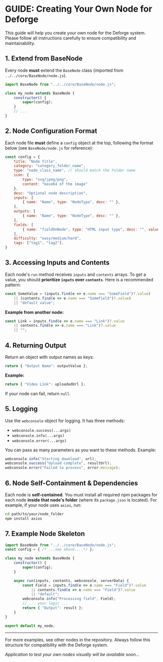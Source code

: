 # GUIDE: Creating Your Own Node for Deforge

This guide will help you create your own node for the Deforge system. Please follow all instructions carefully to ensure compatibility and maintainability.

## 1. Extend from BaseNode

Every node **must** extend the `BaseNode` class (imported from `../../core/BaseNode/node.js`).

```js
import BaseNode from "../../core/BaseNode/node.js";

class my_node extends BaseNode {
    constructor() {
        super(config);
    }
    // ...
}
```

## 2. Node Configuration Format

Each node file **must** define a `config` object at the top, following the format below (see `BaseNode/node.js` for reference):

```js
const config = {
    title: "Node Title",
    category: "category_folder_name",
    type: "node_class_name", // should match the folder name
    icon: {
        type: "svg/jpeg/png",
        content: "base64 of the image"
    },
    desc: "Optional node description",
    inputs: [
        { name: "Name", type: "NodeType", desc: "" },
    ],
    outputs: [
        { name: "Name", type: "NodeType", desc: "" },
    ],
    fields: [
        { name: "fieldOnNode", type: "HTML input type", desc: "", value: "placeholder value" },
    ],
    difficulty: "easy/medium/hard",
    tags: ["tag1", "tag2"],
}
```

## 3. Accessing Inputs and Contents

Each node's `run` method receives `inputs` and `contents` arrays. To get a value, you should **prioritize `inputs` over `contents`**. Here is a recommended pattern:

```js
const SomeValue = (inputs.find(e => e.name === "SomeField")?.value)
    || (contents.find(e => e.name === "SomeField")?.value)
    || "default value";
```

**Example from another node:**
```js
const Link = inputs.find(e => e.name === "Link")?.value
    || contents.find(e => e.name === "Link")?.value
    || "";
```

## 4. Returning Output

Return an object with output names as keys:

```js
return { "Output Name": outputValue };
```

**Example:**
```js
return { "Video Link": uploadedUrl };
```

If your node can fail, return `null`.

## 5. Logging

Use the `webconsole` object for logging. It has three methods:
- `webconsole.success(...args)`
- `webconsole.info(...args)`
- `webconsole.error(...args)`

You can pass as many parameters as you want to these methods. Example:
```js
webconsole.info("Starting download", url);
webconsole.success("Upload complete", resultUrl);
webconsole.error("Failed to process", error.message);
```

## 6. Node Self-Containment & Dependencies

Each node is **self-contained**. You must install all required npm packages for each node **inside that node's folder** (where its `package.json` is located). For example, if your node uses `axios`, run:

```sh
cd path/to/your/node_folder
npm install axios
```

## 7. Example Node Skeleton

```js
import BaseNode from "../../core/BaseNode/node.js";
const config = { /* ...see above... */ };

class my_node extends BaseNode {
    constructor() {
        super(config);
    }

    async run(inputs, contents, webconsole, serverData) {
        const Field = inputs.find(e => e.name === "Field")?.value
            || contents.find(e => e.name === "Field")?.value
            || "default";
        webconsole.info("Processing field", Field);
        // ... your logic ...
        return { "Output": result };
    }
}

export default my_node;
```

---

For more examples, see other nodes in the repository. Always follow this structure for compatibility with the Deforge system.

_Application to test your own nodes visually will be available soon..._